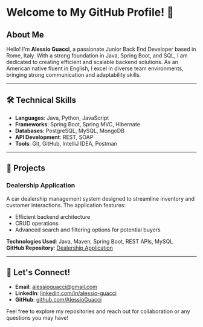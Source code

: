 # Welcome to My GitHub Profile! 🌟

## About Me

Hello! I'm **Alessio Guacci**, a passionate Junior Back End Developer based in Rome, Italy. With a strong foundation in Java, Spring Boot, and SQL, I am dedicated to creating efficient and scalable backend solutions. As an American native fluent in English, I excel in diverse team environments, bringing strong communication and adaptability skills.

---

## 🛠️ Technical Skills

- **Languages**: Java, Python, JavaScript
- **Frameworks**: Spring Boot, Spring MVC, Hibernate
- **Databases**: PostgreSQL, MySQL, MongoDB
- **API Development**: REST, SOAP
- **Tools**: Git, GitHub, IntelliJ IDEA, Postman

---

## 🚀 Projects

### Dealership Application
A car dealership management system designed to streamline inventory and customer interactions. The application features:
- Efficient backend architecture
- CRUD operations
- Advanced search and filtering options for potential buyers

**Technologies Used**: Java, Maven, Spring Boot, REST APIs, MySQL  
**GitHub Repository**: [Dealership Application](https://github.com/AlessioGuacci/Dealership)

---

## 🤝 Let's Connect!

- **Email**: [alessioguacci@gmail.com](mailto:alessioguacci@gmail.com)
- **LinkedIn**: [linkedin.com/in/alessio-guacci](https://www.linkedin.com/in/alessio-guacci/)
- **GitHub**: [github.com/AlessioGuacci](https://github.com/AlessioGuacci)

Feel free to explore my repositories and reach out for collaboration or any questions you may have!

